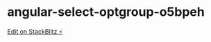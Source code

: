 # angular-select-optgroup-o5bpeh

[Edit on StackBlitz ⚡️](https://stackblitz.com/edit/angular-select-optgroup-o5bpeh)